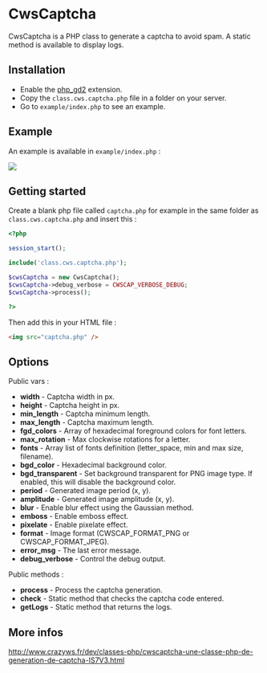 CwsCaptcha
==========

CwsCaptcha is a PHP class to generate a captcha to avoid spam.
A static method is available to display logs.

Installation
------------

* Enable the [php_gd2](http://www.php.net/manual/en/book.image.php) extension.
* Copy the ``class.cws.captcha.php`` file in a folder on your server.
* Go to ``example/index.php`` to see an example.

Example
-------

An example is available in ``example/index.php`` :

![](http://static.crazyws.fr/resources/blog/2013/05/cwscaptcha-example.png)


Getting started
------------

Create a blank php file called ``captcha.php`` for example in the same folder as ``class.cws.captcha.php`` and insert this :

```php
<?php

session_start();

include('class.cws.captcha.php');

$cwsCaptcha = new CwsCaptcha();
$cwsCaptcha->debug_verbose = CWSCAP_VERBOSE_DEBUG;
$cwsCaptcha->process();

?>
```

Then add this in your HTML file :

```html
<img src="captcha.php" />
```

Options
-------

Public vars :

* **width** - Captcha width in px.
* **height** - Captcha height in px.
* **min_length** - Captcha minimum length.
* **max_length** - Captcha maximum length.
* **fgd_colors** - Array of hexadecimal foreground colors for font letters.
* **max_rotation** - Max clockwise rotations for a letter.
* **fonts** - Array list of fonts definition (letter_space, min and max size, filename).
* **bgd_color** - Hexadecimal background color.
* **bgd_transparent** - Set background transparent for PNG image type. If enabled, this will disable the background color.
* **period** - Generated image period (x, y).
* **amplitude** - Generated image amplitude (x, y).
* **blur** - Enable blur effect using the Gaussian method.
* **emboss** - Enable emboss effect.
* **pixelate** - Enable pixelate effect.
* **format** - Image format (CWSCAP_FORMAT_PNG or CWSCAP_FORMAT_JPEG).
* **error_msg** - The last error message.
* **debug_verbose** - Control the debug output.

Public methods :

* **process** - Process the captcha generation.
* **check** - Static method that checks the captcha code entered.
* **getLogs** - Static method that returns the logs.

More infos
----------

http://www.crazyws.fr/dev/classes-php/cwscaptcha-une-classe-php-de-generation-de-captcha-IS7V3.html
